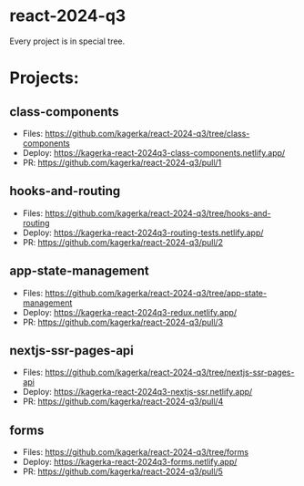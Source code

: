 # react-2024-q3
Every project is in special tree.

# Projects:

## class-components
- Files: https://github.com/kagerka/react-2024-q3/tree/class-components
- Deploy: https://kagerka-react-2024q3-class-components.netlify.app/
- PR: https://github.com/kagerka/react-2024-q3/pull/1

## hooks-and-routing
- Files: https://github.com/kagerka/react-2024-q3/tree/hooks-and-routing
- Deploy: https://kagerka-react-2024q3-routing-tests.netlify.app/
- PR: https://github.com/kagerka/react-2024-q3/pull/2

## app-state-management
- Files: https://github.com/kagerka/react-2024-q3/tree/app-state-management
- Deploy: https://kagerka-react-2024q3-redux.netlify.app/
- PR: https://github.com/kagerka/react-2024-q3/pull/3

## nextjs-ssr-pages-api
- Files: https://github.com/kagerka/react-2024-q3/tree/nextjs-ssr-pages-api
- Deploy: https://kagerka-react-2024q3-nextjs-ssr.netlify.app/
- PR: https://github.com/kagerka/react-2024-q3/pull/4

## forms
- Files: https://github.com/kagerka/react-2024-q3/tree/forms
- Deploy: https://kagerka-react-2024q3-forms.netlify.app/
- PR: https://github.com/kagerka/react-2024-q3/pull/5
